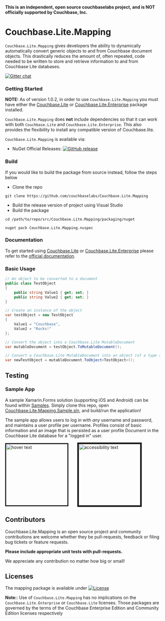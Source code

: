 **This is an independent, open source couchbaselabs project, and is NOT officially supported by Couchbase, Inc.**

# Couchbase.Lite.Mapping

`Couchbase.Lite.Mapping` gives developers the ability to dynamically automatically convert generic objects to and from Couchbase document objects. This drastically reduces the amount of, often repeated, code needed to be written to store and retrieve information to and from Couchbase Lite databases.

[![Gitter chat](https://badges.gitter.im/gitterHQ/gitter.png)](https://gitter.im/couchbaselabs/Couchbase.Lite.Mapping)

### Getting Started

**NOTE:**
As of version 1.0.2, in order to use `Couchbase.Lite.Mapping` you must have either the [Couchbase.Lite](https://www.nuget.org/packages/Couchbase.Lite/) or [Couchbase.Lite.Enterprise](https://www.nuget.org/packages/Couchbase.Lite/) package installed.

`Couchbase.Lite.Mapping` does **not** include dependencies so that it can work with both `Couchbase.Lite` and `Couchbase.Lite.Enterprise`. This also provides the flexibility to install any compatible version of Couchbase.lite.

`Couchbase.Lite.Mapping` is available via:
* NuGet Official Releases: [![GitHub release](https://img.shields.io/nuget/v/Couchbase.Lite.Mapping.svg?style=plastic)](https://www.nuget.org/packages/Couchbase.Lite.Mapping)


### Build
If you would like to build the package from source instead, follow the steps below

- Clone the repo
```
git clone https://github.com/couchbaselabs/Couchbase.Lite.Mapping
```
- Build the release version of project using Visual Studio
- Build the package
```
cd /path/to/repo/src/Couchbase.Lite.Mapping/packaging/nuget

nuget pack Couchbase.Lite.Mapping.nuspec
```

### Documentation

To get started using [Couchbase.Lite](https://github.com/couchbase/couchbase-lite-net) or [Couchbase.Lite.Enterprise](https://www.nuget.org/packages/Couchbase.Lite.Enterprise/) please refer to the [official documentation](https://developer.couchbase.com/documentation/mobile/2.0/guides/couchbase-lite/index.html).


### Basic Usage
```csharp
// An object to be converted to a document
public class TestObject
{
    public string Value1 { get; set; }
    public string Value2 { get; set; }
}

// Create an instance of the object
var testObject = new TestObject
{
    Value1 = "Couchbase",
    Value2 = "Rocks!"
};

// Convert the object into a Couchbase.Lite MutableDocument
var mutableDocument = testObject.ToMutableDocument();

// Convert a Couchbase.Lite MutableDocument into an object (of a type specified via generic)
var newTestObject = mutableDocument.ToObject<TestObject>();
```

## Testing

### Sample App

A sample Xamarin.Forms solution (supporting iOS and Android) can be found within [Samples](https://github.com/couchbaselabs/Couchbase.Lite.Mapping/tree/master/sample/Couchbase.Lite.Mapping.Sample). Simply clone this repo, open [Couchbase.Lite.Mapping.Sample.sln](https://github.com/couchbaselabs/Couchbase.Lite.Mapping/blob/master/sample/Couchbase.Lite.Mapping.Sample/Couchbase.Lite.Mapping.Sample.sln), and build/run the application!

The sample app allows users to log in with _any_ username and password, and maintains a user profile per username. Profiles consist of basic information and an image that is persisted as a user profile Document in the Couchbase Lite database for a "logged in" user.

<p>
  <img src="images/login.png" width="200" title="hover text" style="margin-right:25px;" border="3px">
  <img src="images/profile.png" width="200" alt="accessibility text" border="5px">
</p>

## Contributors ##
Couchbase.Lite.Mapping is an open source project and community contributions are welcome whether they be pull-requests, feedback or filing bug tickets or feature requests.

**Please include appropriate unit tests with pull-requests.**

We appreciate any contribution no matter how big or small!

## Licenses ##
The mapping package is available under
[![License](https://img.shields.io/badge/License-Apache%202.0-blue.svg?style=plastic)](https://opensource.org/licenses/Apache-2.0)
 
**Note:**: 
Use of `Couchbase.Lite.Mapping` has no implications on the `Couchbase.Lite.Enterprise` or `Couchbase.Lite` licenses. Those packages are governed by the terms of the Couchbase Enterprise Edition and Community Edition licenses respectively


